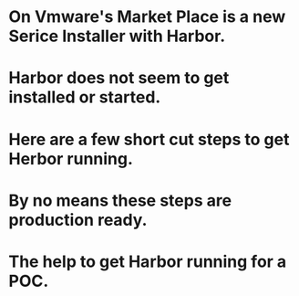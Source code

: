 # On Vmware's Market Place is a new Serice Installer with Harbor. 
# Harbor does not seem to get installed or started. 
# Here are a few short cut steps to get Herbor running.
# By no means these steps are production ready. 
# The help to get Harbor running for a POC. 

